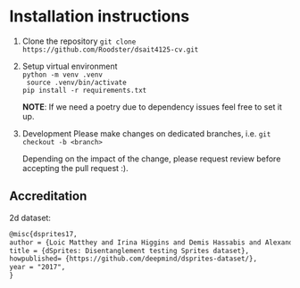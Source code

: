 # Installation instructions


1. Clone the repository
  ```git clone https://github.com/Roodster/dsait4125-cv.git```

2. Setup virtual environment  
   ``` python -m venv .venv ```  
   ``` source .venv/bin/activate```  
   ``` pip install -r requirements.txt ```

   **NOTE**: If we need a poetry due to dependency issues feel free to set it up.

3. Development
   Please make changes on dedicated branches, i.e.
   ```git checkout -b <branch>```

   Depending on the impact of the change, please request review before accepting the pull request :).

## Accreditation

2d dataset:
```latex
@misc{dsprites17,
author = {Loic Matthey and Irina Higgins and Demis Hassabis and Alexander Lerchner},
title = {dSprites: Disentanglement testing Sprites dataset},
howpublished= {https://github.com/deepmind/dsprites-dataset/},
year = "2017",
}
```
